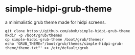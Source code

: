 # simple-hidpi-grub-theme
a minimalistic grub theme made for hidpi screens.

```
git clone https://github.com/abxh/simple-hidpi-grub-theme
mkdir -p /boot/grub/themes
cp simple-hidpi-grub-theme /boot/grub/themes/
echo 'GRUB_THEME="/boot/grub/themes/simple-hidpi-grub-theme/theme.txt"' >> /etc/default/grub
```
